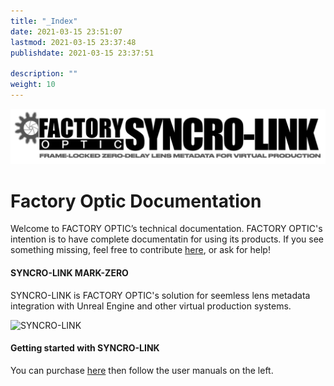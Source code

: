 ```yaml
---
title: "_Index"
date: 2021-03-15 23:51:07
lastmod: 2021-03-15 23:37:48
publishdate: 2021-03-15 23:37:51

description: ""
weight: 10
---
```

![header](/public/images/fac-header.png?raw=true)

# Factory Optic Documentation
Welcome to FACTORY OPTIC’s technical documentation. FACTORY OPTIC's intention is to have complete documentatin for using its products. If you see something missing, feel free to contribute [here](https://github.com/FactoryOptic/factoryoptic.github.io), or ask for help!

#### SYNCRO-LINK MARK-ZERO
SYNCRO-LINK is FACTORY OPTIC's solution for seemless lens metadata integration with Unreal Engine and other virtual production systems. 

![SYNCRO-LINK](/public/images/fac5-01.png)

#### Getting started with SYNCRO-LINK
You can purchase [here](https://gaktory.com/product/syncro-link-mark-zero/) then follow the user manuals on the left.



